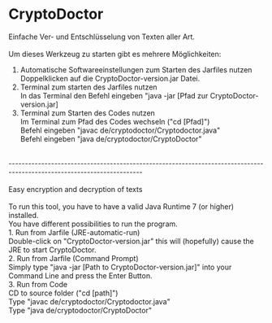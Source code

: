 # CryptoDoctor
Einfache Ver- und Entschlüsselung von Texten aller Art.</br>
</br>
Um dieses Werkzeug zu starten gibt es mehrere Möglichkeiten:</br>
1. Automatische Softwareeinstellungen zum Starten des Jarfiles nutzen</br>
Doppelklicken auf die CryptoDoctor-version.jar Datei.</br>
2. Terminal zum starten des Jarfiles nutzen</br>
In das Terminal den Befehl eingeben "java -jar [Pfad zur CryptoDoctor-version.jar]</br>
3. Terminal zum Starten des Codes nutzen</br>
Im Terminal zum Pfad des Codes wechseln ("cd [Pfad]")</br>
Befehl eingeben "javac de/cryptodoctor/Cryptodoctor.java"</br>
Befehl eingeben "java de/cryptodoctor/CryptoDoctor"</br>
</br>
-----------------------------------------------------------------------------------------------------------------------</br>
</br>
Easy encryption and decryption of texts</br>
</br>
To run this tool, you have to have a valid Java Runtime 7 (or higher) installed.</br>
You have different possibilities to run the program.</br>
1. Run from Jarfile (JRE-automatic-run)</br>
Double-click on "CryptoDoctor-version.jar" this will (hopefully) cause the JRE to start CryptoDoctor.</br>
2. Run from Jarfile (Command Prompt)</br>
Simply type "java -jar [Path to CryptoDoctor-version.jar]" into your Command Line and press the Enter Button.</br>
3. Run from Code</br>
CD to source folder ("cd [path]")</br>
Type "javac de/cryptodoctor/Cryptodoctor.java"</br>
Type "java de/cryptodoctor/CryptoDoctor"</br>
